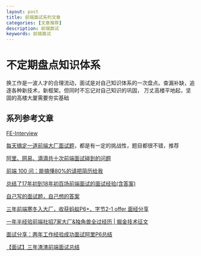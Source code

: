 ```yaml
---
layout: post
title: 前端面试系列文章
categories: [文章推荐]
description: 前端面试
keywords: 前端面试 
---
```


# 不定期盘点知识体系
换工作是一波人才的合理流动，面试是对自己知识体系的一次盘点。查漏补缺，追逐各种新技术，新框架。但同时不忘记对自己知识的巩固，
万丈高楼平地起，坚固的高楼大厦需要夯实基础

## 系列参考文章

[FE-Interview](https://blog.poetries.top/FE-Interview-Questions/)

[每天搞定一道前端大厂面试题](https://github.com/Advanced-Frontend/Daily-Interview-Question/blob/master/datum/summary.md)，都是有一定的挑战性，题目都很不错，推荐

[阿里、网易、滴滴共十次前端面试碰到的问题](https://juejin.im/post/59316e682f301e0058378558)

[前端 100 问：能搞懂80%的请把简历给我](https://juejin.im/post/5d23e750f265da1b855c7bbe)

[总结了17年初到18年初百场前端面试的面试经验(含答案)](https://juejin.im/post/5b44a485e51d4519945fb6b7#heading-38)

[自己写的面试题，自己想的答案](https://segmentfault.com/a/1190000014028922)

[三年前端寒冬入大厂，收获蚂蚁P6+、字节2-1 offer 面经分享](https://juejin.im/post/5ecb8d77518825433b132ae6)

[一年半经验前端社招7家大厂&独角兽全过经历 | 掘金技术征文](https://juejin.im/post/5e8d5a48f265da47ce6cb21f#heading-11)

[面试分享：两年工作经验成功面试阿里P6总结](https://juejin.im/post/5d690c726fb9a06b155dd40d#comment)

[【面试】三年渣渣前端面试总结](https://juejin.im/post/6844903850537648141)
